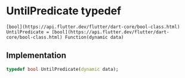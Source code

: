


# UntilPredicate typedef










    [bool](https://api.flutter.dev/flutter/dart-core/bool-class.html) UntilPredicate = [bool](https://api.flutter.dev/flutter/dart-core/bool-class.html) Function(dynamic data)






## Implementation

```dart
typedef bool UntilPredicate(dynamic data);
```






